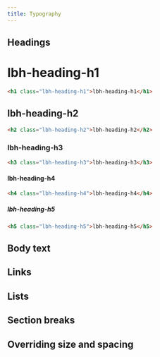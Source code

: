 ```yaml
---
title: Typography
---
```


## Headings

<h1 class="lbh-heading-h1">lbh-heading-h1</h1>

```html
<h1 class="lbh-heading-h1">lbh-heading-h1</h1>
```

<h2 class="lbh-heading-h2">lbh-heading-h2</h2>

```html
<h2 class="lbh-heading-h2">lbh-heading-h2</h2>
```

<h3 class="lbh-heading-h3">lbh-heading-h3</h3>

```html
<h3 class="lbh-heading-h3">lbh-heading-h3</h3>
```

<h4 class="lbh-heading-h4">lbh-heading-h4</h4>

```html
<h4 class="lbh-heading-h4">lbh-heading-h4</h4>
```

<h5 class="lbh-heading-h5">lbh-heading-h5</h5>

```html
<h5 class="lbh-heading-h5">lbh-heading-h5</h5>
```

## Body text

## Links

## Lists

## Section breaks

## Overriding size and spacing
